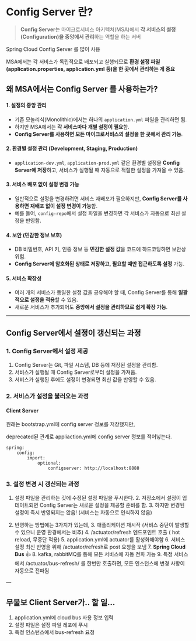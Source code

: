 # Config Server 란?

> **Config Server**는 마이크로서비스 아키텍처(MSA)에서 **각 서비스의 설정(Configuration)을 중앙에서 관리**하는 역할을 하는 서버

Spring Cloud Config Server 를 많이 사용

MSA에서는 각 서비스가 독립적으로 배포되고 실행되므로 **환경 설정 파일(application.properties, application.yml 등)을 한 곳에서 관리하는 게 중요**

## 왜 MSA에서는 Config Server 를 사용하는가?

#### 1. **설정의 중앙 관리**

* 기존 모놀리식(Monolithic)에서는 하나의 `application.yml` 파일을 관리하면 됨.
* 하지만 MSA에서는 **각 서비스마다 개별 설정이 필요**함.
* **Config Server를 사용하면 모든 마이크로서비스의 설정을 한 곳에서 관리 가능**.

#### 2. **환경별 설정 관리 (Development, Staging, Production)**

* `application-dev.yml`, `application-prod.yml` 같은 환경별 설정을 **Config Server에 저장**하고,
  서비스가 실행될 때 자동으로 적절한 설정을 가져올 수 있음.

#### 3. **서비스 배포 없이 설정 변경 가능**

* 일반적으로 설정을 변경하려면 서비스 재배포가 필요하지만,
  **Config Server를 사용하면 재배포 없이 설정 변경이 가능**함.
* 예를 들어, `config-repo`에서 설정 파일을 변경하면 각 서비스가 자동으로 최신 설정을 반영함.

#### 4. **보안 (민감한 정보 보호)**

* DB 비밀번호, API 키, 인증 정보 등 **민감한 설정 값**을 코드에 하드코딩하면 보안상 위험.
* **Config Server에 암호화된 상태로 저장하고, 필요할 때만 접근하도록 설정** 가능.

#### 5. **서비스 확장성**

* 여러 개의 서비스가 동일한 설정 값을 공유해야 할 때,
  Config Server를 통해 **일괄적으로 설정을 적용**할 수 있음.
* 새로운 서비스가 추가되어도 **중앙에서 설정을 관리하므로 쉽게 확장 가능**.

---

## Config Server에서 설정이 갱신되는 과정
### 1. Config Server에서 설정 제공
1. Config Server는 Git, 파일 시스템, DB 등에 저장된 설정을 관리함.
2. 서비스가 실행될 때 Config Server로부터 설정을 가져옴.
3. 서비스가 실행된 후에도 설정이 변경되면 최신 값을 반영할 수 있음.

### 2. 서비스가 설정을 불러오는 과정
#### Client Server
원래는 bootstrap.yml에 config server 정보를 저장했지만,

deprecated된 관계로 appliaction.yml에 config server 정보를 적어넣는다.
```
spring:
    config:
        import: 
            optional:
                configserver: http://localhost:8888
```

### 3. 설정 변경 시 갱신되는 과정
1. 설정 파일을 관리하는 깃에 수정된 설정 파일을 푸시한다.
    2. 저장소에서 설정이 업데이트되면 Config Server는 새로운 설정을 제공할 준비를 함.
    3. 하지만 변경된 설정이 즉시 반영되지는 않음! (서비스는 자동으로 인식하지 않음)

2. 반영하는 방법에는 3가지가 있는데,
    3. 애플리케이션 재시작 (서비스 중단이 발생할 수 있으니 운영 환경에서는 비추)
    4. /actuator/refresh 엔드포인트 호출 ( hot reload, 무중단 적용)
        5. application.yml에 actuator를 활성화해야함
        6. 서비스 설정 최신 반영을 위해 /actuator/refresh로 post 요청을 보냄
    7. **Spring Cloud Bus** 👍
        8. kafka, rabbitMQ를 통해 모든 서비스에 자동 전파 가능
        9. 특정 서비스에서 /actuator/bus-refresh/ 를 한번만 호출하면, 모든 인스턴스에 변경 사항이 자동으로 전파됨

—
## 무물보 Client Server가.. 할 일…
1. application.yml에 cloud bus 사용 정보 입력
2. 설정 파일은 설정 파일 레포에 푸시
3. 특정 인스턴스에서 bus-refresh 요청